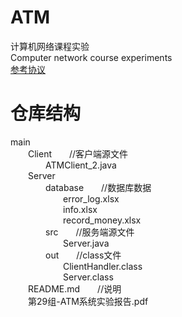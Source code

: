 # ATM
计算机网络课程实验  
Computer network course experiments    
[参考协议](https://shimo.im/docs/d1hLMvSAfjJ7uq9l)  

# 仓库结构
main   
&emsp;&emsp;Client&emsp;&emsp;//客户端源文件  
&emsp;&emsp;&emsp;&emsp;ATMClient_2.java  
&emsp;&emsp;Server  
&emsp;&emsp;&emsp;&emsp;database&emsp;&emsp;//数据库数据  
&emsp;&emsp;&emsp;&emsp;&emsp;&emsp;error_log.xlsx  
&emsp;&emsp;&emsp;&emsp;&emsp;&emsp;info.xlsx  
&emsp;&emsp;&emsp;&emsp;&emsp;&emsp;record_money.xlsx  
&emsp;&emsp;&emsp;&emsp;src&emsp;&emsp;//服务端源文件  
&emsp;&emsp;&emsp;&emsp;&emsp;&emsp;Server.java  
&emsp;&emsp;&emsp;&emsp;out&emsp;&emsp;//class文件  
&emsp;&emsp;&emsp;&emsp;&emsp;&emsp;ClientHandler.class  
&emsp;&emsp;&emsp;&emsp;&emsp;&emsp;Server.class   
&emsp;&emsp;README.md&emsp;&emsp;//说明  
&emsp;&emsp;第29组-ATM系统实验报告.pdf  
